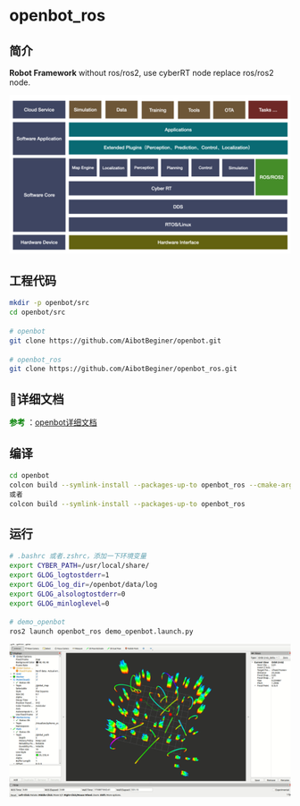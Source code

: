 # openbot_ros

## 简介

**Robot Framework** without ros/ros2, use cyberRT node replace ros/ros2 node.

![](images/openbot_framework.jpeg)

## 工程代码

```bash
mkdir -p openbot/src
cd openbot/src

# openbot
git clone https://github.com/AibotBeginer/openbot.git

# openbot_ros
git clone https://github.com/AibotBeginer/openbot_ros.git

```

## :tanabata_tree:详细文档

**<font color='green'>参考</font>** ：[openbot详细文档](https://openbot-doc.readthedocs.io/en/latest/)



##  编译

```bash
cd openbot
colcon build --symlink-install --packages-up-to openbot_ros --cmake-args -G Ninja
或者
colcon build --symlink-install --packages-up-to openbot_ros
```



## 运行

```bash
# .bashrc 或者.zshrc，添加一下环境变量
export CYBER_PATH=/usr/local/share/
export GLOG_logtostderr=1
export GLOG_log_dir=/openbot/data/log 
export GLOG_alsologtostderr=0
export GLOG_minloglevel=0 

# demo_openbot
ros2 launch openbot_ros demo_openbot.launch.py
```

<img src="./docs/images/openbot_palnning.gif" alt="Example Image">








